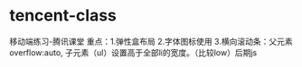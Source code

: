 # tencent-class
移动端练习-腾讯课堂
重点：1.弹性盒布局 2.字体图标使用 3.横向滚动条：父元素overflow:auto, 子元素（ul）设置高于全部li的宽度。（比较low）后期js
